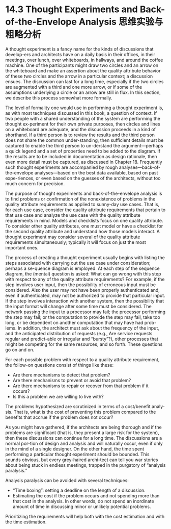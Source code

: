 14.3 Thought Experiments and Back-of-the-Envelope Analysis 思维实验与粗略分析
===

A thought experiment is a fancy name for the kinds of discussions that develop-ers and architects have on a daily basis in their offices, in their meetings, over lunch, over whiteboards, in hallways, and around the coffee machine. One of the participants might draw two circles and an arrow on the whiteboard and make an assertion about the quality attribute behavior of these two circles and the arrow in a particular context; a discussion ensues. The discussion can last for a long time, especially if the two circles are augmented with a third and one more arrow, or if some of the assumptions underlying a circle or an arrow are still in flux. In this section, we describe this process somewhat more formally.

The level of formality one would use in performing a thought experiment is, as with most techniques discussed in this book, a question of context. If two people with a shared understanding of the system are performing the thought ex-periment for their own private purposes, then circles and lines on a whiteboard are adequate, and the discussion proceeds in a kind of shorthand. If a third person is to review the results and the third person does not share the common under-standing, then sufficient details must be captured to enable the third person to un-derstand the argument—perhaps a quick legend and a set of properties need to be added to the diagram. If the results are to be included in documentation as design rationale, then even more detail must be captured, as discussed in Chapter 18. Frequently such thought experiments are accompanied by rough analyses—back-of-the-envelope analyses—based on the best data available, based on past expe-riences, or even based on the guesses of the architects, without too much concern for precision.

The purpose of thought experiments and back-of-the-envelope analysis is to find problems or confirmation of the nonexistence of problems in the quality attribute requirements as applied to sunny-day use cases. That is, for each use case, consider the quality attribute requirements that pertain to that use case and analyze the use case with the quality attribute requirements in mind. Models and checklists focus on one quality attribute. To consider other quality attributes, one must model or have a checklist for the second quality attribute and understand how those models interact. A thought experiment may consider several of the quality attribute requirements simultaneously; typically it will focus on just the most important ones.

The process of creating a thought experiment usually begins with listing the steps associated with carrying out the use case under consideration; perhaps a se-quence diagram is employed. At each step of the sequence diagram, the (mental) question is asked: What can go wrong with this step with respect to any of the quality attribute requirements? For example, if the step involves user input, then the possibility of erroneous input must be considered. Also the user may not have been properly authenticated and, even if authenticated, may not be authorized to provide that particular input. If the step involves interaction with another system, then the possibility that the input format will change after some time must be considered. The network passing the input to a processor may fail; the processor performing the step may fail; or the computation to provide the step may fail, take too long, or be dependent on another computation that may have had prob-lems. In addition, the architect must ask about the frequency of the input, and the anticipated distribution of requests (e.g., Are service requests regular and predict-able or irregular and “bursty”?), other processes that might be competing for the same resources, and so forth. These questions go on and on.

For each possible problem with respect to a quality attribute requirement, the follow-on questions consist of things like these:
* Are there mechanisms to detect that problem?
* Are there mechanisms to prevent or avoid that problem?
* Are there mechanisms to repair or recover from that problem if it occurs?
* Is this a problem we are willing to live with?

The problems hypothesized are scrutinized in terms of a cost/benefit analy-sis. That is, what is the cost of preventing this problem compared to the benefits that accrue if the problem does not occur?

As you might have gathered, if the architects are being thorough and if the problems are significant (that is, they present a large risk for the system), then these discussions can continue for a long time. The discussions are a normal por-tion of design and analysis and will naturally occur, even if only in the mind of a single designer. On the other hand, the time spent performing a particular thought experiment should be bounded. This sounds obvious, but every grey-haired archi-tect can tell you war stories about being stuck in endless meetings, trapped in the purgatory of “analysis paralysis.”

Analysis paralysis can be avoided with several techniques:
* “Time boxing”: setting a deadline on the length of a discussion.
* Estimating the cost if the problem occurs and not spending more than that cost in the analysis. In other words, do not spend an inordinate amount of time in discussing minor or unlikely potential problems.

Prioritizing the requirements will help both with the cost estimation and with the time estimation.
